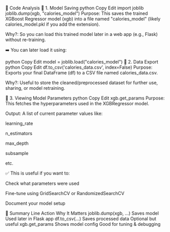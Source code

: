 📌 Code Analysis
🔹 1. Model Saving
python
Copy
Edit
import joblib
joblib.dump(xgb, "calories_model")
Purpose: This saves the trained XGBoost Regressor model (xgb) into a file named "calories_model" (likely calories_model.pkl if you add the extension).

Why?: So you can load this trained model later in a web app (e.g., Flask) without re-training.

➡️ You can later load it using:

python
Copy
Edit
model = joblib.load("calories_model")
🔹 2. Data Export
python
Copy
Edit
df.to_csv('calories_data.csv', index=False)
Purpose: Exports your final DataFrame (df) to a CSV file named calories_data.csv.

Why?: Useful to store the cleaned/preprocessed dataset for further use, sharing, or model retraining.

🔹 3. Viewing Model Parameters
python
Copy
Edit
xgb.get_params
Purpose: This fetches the hyperparameters used in the XGBRegressor model.

Output: A list of current parameter values like:

learning_rate

n_estimators

max_depth

subsample

etc.

✅ This is useful if you want to:

Check what parameters were used

Fine-tune using GridSearchCV or RandomizedSearchCV

Document your model setup

📝 Summary
Line	Action	Why It Matters
joblib.dump(xgb, ...)	Saves model	Used later in Flask app
df.to_csv(...)	Saves processed data	Optional but useful
xgb.get_params	Shows model config	Good for tuning & debugging